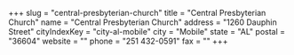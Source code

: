 +++
slug = "central-presbyterian-church"
title = "Central Presbyterian Church"
name = "Central Presbyterian Church"
address = "1260 Dauphin Street"
cityIndexKey = "city-al-mobile"
city = "Mobile"
state = "AL"
postal = "36604"
website = ""
phone = "251 432-0591"
fax = ""
+++
